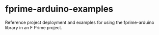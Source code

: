 # fprime-arduino-examples
Reference project deployment and examples for using the fprime-arduino library in an F Prime project.
